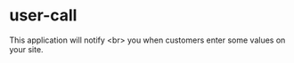 # user-call
This application will notify &lt;br> you when customers enter some values on your site.
